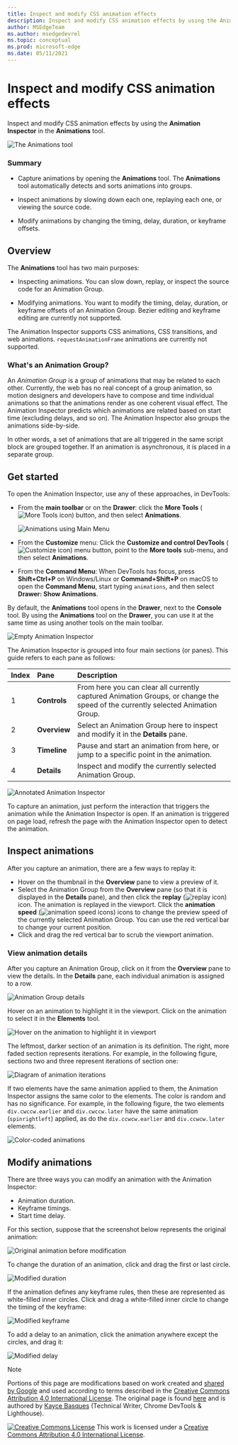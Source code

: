 ```yaml
---
title: Inspect and modify CSS animation effects
description: Inspect and modify CSS animation effects by using the Animation Inspector in the Animations tool.
author: MSEdgeTeam
ms.author: msedgedevrel
ms.topic: conceptual
ms.prod: microsoft-edge
ms.date: 05/11/2021
---
```

<!-- Copyright Kayce Basques

   Licensed under the Apache License, Version 2.0 (the "License");
   you may not use this file except in compliance with the License.
   You may obtain a copy of the License at

       https://www.apache.org/licenses/LICENSE-2.0

   Unless required by applicable law or agreed to in writing, software
   distributed under the License is distributed on an "AS IS" BASIS,
   WITHOUT WARRANTIES OR CONDITIONS OF ANY KIND, either express or implied.
   See the License for the specific language governing permissions and
   limitations under the License.  -->
# Inspect and modify CSS animation effects
<!-- orig title: # Inspect animations -->

Inspect and modify CSS animation effects by using the **Animation Inspector** in the **Animations** tool.

![The Animations tool](../media/inspect-styles-elements-styles-drawer-animations-completed.png)

### Summary

*  Capture animations by opening the **Animations** tool.  The **Animations** tool automatically detects and sorts animations into groups.

*  Inspect animations by slowing down each one, replaying each one, or viewing the source code.

*  Modify animations by changing the timing, delay, duration, or keyframe offsets.


<!-- ====================================================================== -->
## Overview

The **Animations** tool has two main purposes:

*  Inspecting animations.  You can slow down, replay, or inspect the source code for an Animation Group.

*  Modifying animations.  You want to modify the timing, delay, duration, or keyframe offsets of an Animation Group.  Bezier editing and keyframe editing are currently not supported.

The Animation Inspector supports CSS animations, CSS transitions, and web animations.  `requestAnimationFrame` animations are currently not supported.

### What's an Animation Group?

An _Animation Group_ is a group of animations that may be related to each other.  Currently, the web has no real concept of a group animation, so motion designers and developers have to compose and time individual animations so that the animations render as one coherent visual effect.  The Animation Inspector predicts which animations are related based on start time (excluding delays, and so on).  The Animation Inspector also groups the animations side-by-side.

In other words, a set of animations that are all triggered in the same script block are grouped together.  If an animation is asynchronous, it is placed in a separate group.


<!-- ====================================================================== -->
## Get started

To open the Animation Inspector, use any of these approaches, in DevTools:

*  From the **main toolbar** or on the **Drawer**: click the **More Tools** (![More Tools icon](../media/more-tools-icon-light-theme.png)) button, and then select **Animations**.

   ![Animations using Main Menu](../media/inspect-styles-elements-styles-more-tools-animations.png)

*  From the **Customize** menu: Click the **Customize and control DevTools** (![Customize icon](../media/customize-devtools-icon-light-theme.png)) menu button, point to the **More tools** sub-menu, and then select **Animations**.

*  From the **Command Menu**:  When DevTools has focus, press **Shift+Ctrl+P** on Windows/Linux or **Command+Shift+P** on macOS to open the **Command Menu**, start typing `animations`, and then select **Drawer: Show Animations**.

By default, the **Animations** tool opens in the **Drawer**, next to the **Console** tool.  By using the **Animations** tool on the **Drawer**, you can use it at the same time as using another tools on the main toolbar.

![Empty Animation Inspector](../media/inspect-styles-elements-styles-drawer-animations.png)

The Animation Inspector is grouped into four main sections (or panes).  This guide refers to each pane as follows:

| Index | Pane | Description |
|:--- |:--- |:--- |
| 1 | **Controls** | From here you can clear all currently captured Animation Groups, or change the speed of the currently selected Animation Group. |
| 2 | **Overview** | Select an Animation Group here to inspect and modify it in the **Details** pane. |
| 3 | **Timeline** | Pause and start an animation from here, or jump to a specific point in the animation. |
| 4 | **Details** | Inspect and modify the currently selected Animation Group. |

![Annotated Animation Inspector](../media/inspect-styles-elements-styles-drawer-animations-selected-paused.png)

To capture an animation, just perform the interaction that triggers the animation while the Animation Inspector is open.  If an animation is triggered on page load, refresh the page with the Animation Inspector open to detect the animation.

<!--  old link: <video src="animations/capture-animations.mp4" autoplay loop muted controls></video>  -->

<!--  import the video to ACOM using https://review.learn.microsoft.com/help/contribute/contribute-video-publish  -->

<!--  > [!VIDEO animations/capture-animations.mp4]  -->


<!-- ====================================================================== -->
## Inspect animations

After you capture an animation, there are a few ways to replay it:

*  Hover on the thumbnail in the **Overview** pane to view a preview of it.
*  Select the Animation Group from the **Overview** pane (so that it is displayed in the **Details** pane), and then click the **replay** (![replay icon](../media/replay-button-icon.png)) icon.  The animation is replayed in the viewport.  Click the **animation speed** (![animation speed icons](../media/animation-speed-buttons-icon.png)) icons to change the preview speed of the currently selected Animation Group.  You can use the red vertical bar to change your current position.
*  Click and drag the red vertical bar to scrub the viewport animation.

### View animation details

After you capture an Animation Group, click on it from the **Overview** pane to view the details.  In the **Details** pane, each individual animation is assigned to a row.

![Animation Group details](../media/inspect-styles-elements-styles-drawer-animations-selected-completed.png)

Hover on an animation to highlight it in the viewport.  Click on the animation to select it in the **Elements** tool.

![Hover on the animation to highlight it in viewport](../media/inspect-styles-split-elements-styles-drawer-animations-selected-completed.png)

The leftmost, darker section of an animation is its definition.  The right, more faded section represents iterations.  For example, in the following figure, sections two and three represent iterations of section one:

![Diagram of animation iterations](../media/inspect-styles-glitch-display-animations-highlight.png)

If two elements have the same animation applied to them, the Animation Inspector assigns the same color to the elements.  The color is random and has no significance.  For example, in the following figure, the two elements `div.cwccw.earlier` and `div.cwccw.later` have the same animation (`spinrightleft`) applied, as do the `div.ccwcw.earlier` and `div.ccwcw.later` elements.

![Color-coded animations](../media/inspect-styles-glitch-display-animations.png)


<!-- ====================================================================== -->
## Modify animations

There are three ways you can modify an animation with the Animation Inspector:

*  Animation duration.
*  Keyframe timings.
*  Start time delay.

For this section, suppose that the screenshot below represents the original animation:

![Original animation before modification](../media/inspect-styles-glitch-spin-animations-console-animations.png)

To change the duration of an animation, click and drag the first or last circle.

![Modified duration](../media/inspect-styles-glitch-spin-animations-console-animations-shorter.png)

If the animation defines any keyframe rules, then these are represented as white-filled inner circles.  Click and drag a white-filled inner circle to change the timing of the keyframe:

![Modified keyframe](../media/inspect-styles-glitch-spin-animations-console-animations-keyframe-modification.png)

To add a delay to an animation, click the animation anywhere except the circles, and drag it:

![Modified delay](../media/inspect-styles-glitch-spin-animations-console-animations-delay.png)


<!-- ====================================================================== -->
> [!NOTE]
> Portions of this page are modifications based on work created and [shared by Google](https://developers.google.com/terms/site-policies) and used according to terms described in the [Creative Commons Attribution 4.0 International License](https://creativecommons.org/licenses/by/4.0).
> The original page is found [here](https://developer.chrome.com/docs/devtools/css/animations/) and is authored by [Kayce Basques](https://developers.google.com/web/resources/contributors#kayce-basques) (Technical Writer, Chrome DevTools \& Lighthouse).

[![Creative Commons License](../../media/cc-logo/88x31.png)](https://creativecommons.org/licenses/by/4.0)
This work is licensed under a [Creative Commons Attribution 4.0 International License](https://creativecommons.org/licenses/by/4.0).
